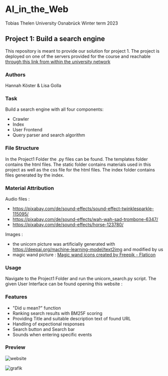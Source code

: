 # AI_in_the_Web
Tobias Thelen 
University Osnabrück
Winter term 2023 

## Project 1: Build a search engine 
This repository is meant to provide our solution for project 1. 
The project is deployed on one of the servers provided for the course and reachable [through this link from within the university network](http://vm713.rz.uni-osnabrueck.de/user098/unicorn_search.wsgi/)


### Authors 
Hannah Köster & Lisa Golla 

### Task 
Build a search engine with all four components:

  - Crawler
  - Index
  - User Frontend
  - Query parser and search algorithm

### File Structure 
In the Project1 Folder the .py files can be found. The templates folder contains the html files. The static folder contains materials used in this 
project as well as the css file for the html files. The index folder contains files generated by the index. 

### Material Attribution 
Audio files : 
- https://pixabay.com/de/sound-effects/sound-effect-twinklesparkle-115095/
- https://pixabay.com/de/sound-effects/wah-wah-sad-trombone-6347/
- https://pixabay.com/de/sound-effects/horse-123780/
  
Images : 
- the unicorn picture was artificially generated with https://deepai.org/machine-learning-model/text2img and modified by us
- magic wand picture : <a href="https://www.flaticon.com/free-icons/magic-wand" title="magic wand icons">Magic wand icons created by Freepik - Flaticon</a>

### Usage 
Navigate to the Project1 Folder and run the unicorn_search.py script. 
The given User Interface can be found opening this website : 

### Features 
  - "Did u mean?" function
  - Ranking search results with BM25F scoring
  - Providing Title and suitable description text of found URL
  - Handling of expectional responses
  - Search button and Search bar
  - Sounds when entering specific events


### Preview 
![website](https://github.com/goody139/AI_in_the_Web/assets/72889998/49ec4fc8-2da3-445e-9f52-c71c84cff2d0)

![grafik](https://github.com/goody139/AI_in_the_Web/assets/72889998/f72422d1-cdcb-4191-b488-3f30ce086086)


